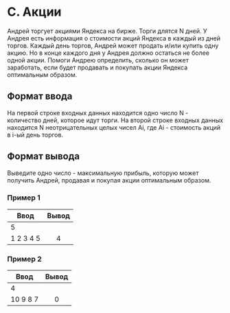 # C. Акции

Андрей торгует акциями Яндекса на бирже. Торги длятся N дней. У Андрея есть информация о стоимости акций Яндекса в каждый из дней торгов.
Каждый день торгов, Андрей может продать и/или купить одну акцию. Но в конце каждого дня у Андрея должно остаться не более одной акции.
Помоги Андрею определить, сколько он может заработать, если будет продавать и покупать акции Яндекса оптимальным образом.

  
## Формат ввода
На первой строке входных данных находится одно число N - количество дней, которое идут торги. На второй строке входных данных находится N неотрицательных целых чисел Ai, где Ai - стоимость акций в i-ый день торгов.


## Формат вывода
Выведите одно число - максимальную прибыль, которую может получить Андрей, продавая и покупая акции оптимальным образом.

### Пример 1

| Ввод | Вывод |
|----------------|:---------:|
| 5
1 2 3 4 5 | 4 |

### Пример 2

| Ввод | Вывод |
|----------------|:---------:|
| 4
10 9 8 7 | 0 |

